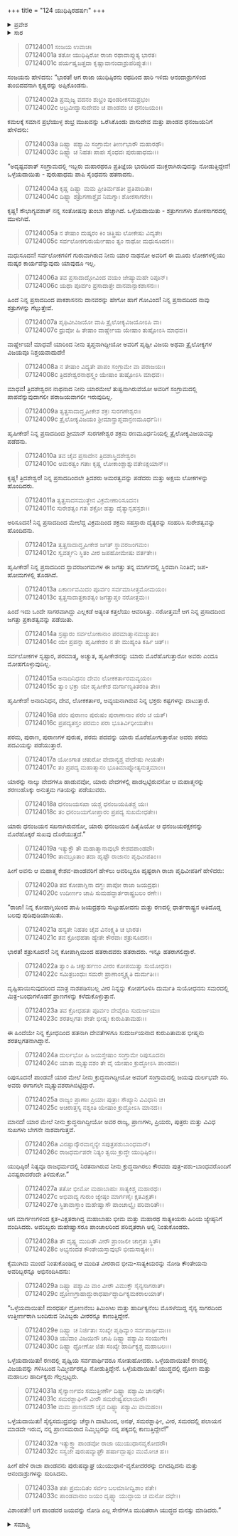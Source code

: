 +++
title = "124 ಯುಧಿಷ್ಠಿರಹರ್ಷಃ"
+++

<details><summary>ಪ್ರವೇಶ</summary>


।।   ಓಂ ಓಂ ನಮೋ ನಾರಾಯಣಾಯ।।   ಶ್ರೀ ವೇದವ್ಯಾಸಾಯ ನಮಃ ।।

ಶ್ರೀ ಕೃಷ್ಣದ್ವೈಪಾಯನ ವೇದವ್ಯಾಸ ವಿರಚಿತ  

**ಶ್ರೀ ಮಹಾಭಾರತ**

**ದ್ರೋಣ ಪರ್ವ**

**ಜಯದ್ರಥವಧ ಪರ್ವ**

**ಅಧ್ಯಾಯ 124**

</details>

<details><summary>ಸಾರ</summary>

ಜಯದ್ರಥನ ವಧೆಯಿಂದ ಹರ್ಷಿತನಾದ ಯುಧಿಷ್ಠಿರನು ಕೃಷ್ಣನನ್ನು ಪ್ರಶಂಸಿದುದು (1-18). ಕೃಷ್ಣನ ಪ್ರತಿಮಾತು (19-26). ಯುಧಿಷ್ಠಿರನು ಭೀಮಸೇನ-ಸಾತ್ಯಕಿಯರನ್ನೂ ಅಭಿನಂದಿಸಿದುದು (27-33).


</details>



> 07124001 ಸಂಜಯ ಉವಾಚ।   
07124001a ತತೋ ಯುಧಿಷ್ಠಿರೋ ರಾಜಾ ರಥಾದಾಪ್ಲುತ್ಯ ಭಾರತ।   
07124001c ಪರ್ಯಷ್ವಜತ್ತದಾ ಕೃಷ್ಣಾವಾನಂದಾಶ್ರುಪರಿಪ್ಲುತಃ।।

ಸಂಜಯನು ಹೇಳಿದನು: “ಭಾರತ! ಆಗ ರಾಜಾ ಯುಧಿಷ್ಠಿರನು ರಥದಿಂದ ಹಾರಿ ಇಳಿದು ಆನಂದಾಶ್ರುಗಳಿಂದ ತುಂಬಿದವನಾಗಿ ಕೃಷ್ಣರನ್ನು ಅಪ್ಪಿಕೊಂಡನು.

> 07124002a ಪ್ರಮೃಜ್ಯ ವದನಂ ಶುಭ್ರಂ ಪುಂಡರೀಕಸಮಪ್ರಭಂ।   
07124002c ಅಬ್ರವೀದ್ವಾಸುದೇವಂ ಚ ಪಾಂಡವಂ ಚ ಧನಂಜಯಂ।।

ಕಮಲಕ್ಕೆ ಸಮಾನ ಪ್ರಭೆಯುಳ್ಳ ಶುಭ್ರ ಮುಖವನ್ನು ಒರೆಸಿಕೊಂಡು ವಾಸುದೇವ ಮತ್ತು ಪಾಂಡವ ಧನಂಜಯನಿಗೆ ಹೇಳಿದನು:

> 07124003a ದಿಷ್ಟ್ಯಾ ಪಶ್ಯಾಮಿ ಸಂಗ್ರಾಮೇ ತೀರ್ಣಭಾರೌ ಮಹಾರಥೌ।   
07124003c ದಿಷ್ಟ್ಯಾ ಚ ನಿಹತಃ ಪಾಪಃ ಸೈಂಧವಃ ಪುರುಷಾಧಮಃ।।

“ಅದೃಷ್ಟವಶಾತ್ ಸಂಗ್ರಾಮದಲ್ಲಿ ಇಬ್ಬರು ಮಹಾರಥರೂ ಪ್ರತಿಜ್ಞೆಯ ಭಾರದಿಂದ ಮುಕ್ತರಾಗಿರುವುದನ್ನು ನೋಡುತ್ತಿದ್ದೇನೆ! ಒಳ್ಳೆಯದಾಯಿತು - ಪುರುಷಾಧಮ ಪಾಪಿ ಸೈಂಧವನು ಹತನಾದನು.

> 07124004a ಕೃಷ್ಣ ದಿಷ್ಟ್ಯಾ ಮಮ ಪ್ರೀತಿರ್ಮಹತೀ ಪ್ರತಿಪಾದಿತಾ।   
07124004c ದಿಷ್ಟ್ಯಾ ಶತ್ರುಗಣಾಶ್ಚೈವ ನಿಮಗ್ನಾಃ ಶೋಕಸಾಗರೇ।।

ಕೃಷ್ಣ! ಸೌಭಾಗ್ಯವಶಾತ್ ನನ್ನ ಸಂತೋಷವು ತುಂಬಾ ಹೆಚ್ಚಾಗಿದೆ. ಒಳ್ಳೆಯದಾಯಿತು - ಶತ್ರುಗಣಗಳು ಶೋಕಸಾಗರದಲ್ಲಿ ಮುಳುಗಿವೆ.

> 07124005a ನ ತೇಷಾಂ ದುಷ್ಕರಂ ಕಿಂ ಚಿತ್ತ್ರಿಷು ಲೋಕೇಷು ವಿದ್ಯತೇ।   
07124005c ಸರ್ವಲೋಕಗುರುರ್ಯೇಷಾಂ ತ್ವಂ ನಾಥೋ ಮಧುಸೂದನ।।

ಮಧುಸೂದನ! ಸರ್ವಲೋಕಗಳಿಗೆ ಗುರುವಾಗಿರುವ ನೀನು ಯಾರ ನಾಥನೋ ಅವರಿಗೆ ಈ ಮೂರು ಲೋಕಗಳಲ್ಲಿಯು ದುಷ್ಕರ ಕಾರ್ಯವೆನ್ನುವುದು ಯಾವುದೂ ಇಲ್ಲ.

> 07124006a ತವ ಪ್ರಸಾದಾದ್ಗೋವಿಂದ ವಯಂ ಜೇಷ್ಯಾಮಹೇ ರಿಪೂನ್।   
07124006c ಯಥಾ ಪೂರ್ವಂ ಪ್ರಸಾದಾತ್ತೇ ದಾನವಾನ್ಪಾಕಶಾಸನಃ।।

ಹಿಂದೆ ನಿನ್ನ ಪ್ರಸಾದದಿಂದ ಪಾಕಶಾಸನನು ದಾನವರನ್ನು ಹೇಗೋ ಹಾಗೆ ಗೋವಿಂದ! ನಿನ್ನ ಪ್ರಸಾದದಿಂದ ನಾವು ಶತ್ರುಗಳನ್ನು ಗೆಲ್ಲುತ್ತೇವೆ.

> 07124007a ಪೃಥಿವೀವಿಜಯೋ ವಾಪಿ ತ್ರೈಲೋಕ್ಯವಿಜಯೋಽಪಿ ವಾ।   
07124007c ಧ್ರುವೋ ಹಿ ತೇಷಾಂ ವಾರ್ಷ್ಣೇಯ ಯೇಷಾಂ ತುಷ್ಟೋಽಸಿ ಮಾಧವ।।

ವಾರ್ಷ್ಣೇಯ! ಮಾಧವ! ಯಾರಿಂದ ನೀನು ತೃಪ್ತನಾಗಿದ್ದೀಯೋ ಅವರಿಗೆ ಪೃಥ್ವೀ ವಿಜಯ ಅಥವಾ ತ್ರೈಲೋಕ್ಯಗಳ ವಿಜಯವೂ ನಿಶ್ಚಯವಾದುದೇ!

> 07124008a ನ ತೇಷಾಂ ವಿದ್ಯತೇ ಪಾಪಂ ಸಂಗ್ರಾಮೇ ವಾ ಪರಾಜಯಃ।   
07124008c ತ್ರಿದಶೇಶ್ವರನಾಥಸ್ತ್ವಂ ಯೇಷಾಂ ತುಷ್ಟೋಽಸಿ ಮಾಧವ।।

ಮಾಧವ! ತ್ರಿದಶೇಶ್ವರನ ನಾಥನಾದ ನೀನು ಯಾರಮೇಲೆ ತುಷ್ಟನಾಗಿರುವೆಯೋ ಅವರಿಗೆ ಸಂಗ್ರಾಮದಲ್ಲಿ ಪಾಪವೆನ್ನುವುದಾಗಲೀ ಪರಾಜಯವಾಗಲೀ ಇರುವುದಿಲ್ಲ.

> 07124009a ತ್ವತ್ಪ್ರಸಾದಾದ್ಧೃಷೀಕೇಶ ಶಕ್ರಃ ಸುರಗಣೇಶ್ವರಃ।   
07124009c ತ್ರೈಲೋಕ್ಯವಿಜಯಂ ಶ್ರೀಮಾನ್ಪ್ರಾಪ್ತವಾನ್ರಣಮೂರ್ಧನಿ।।

ಹೃಷೀಕೇಶ! ನಿನ್ನ ಪ್ರಸಾದದಿಂದ ಶ್ರೀಮಾನ್ ಸುರಗಣೇಶ್ವರ ಶಕ್ರನು ರಣಮೂರ್ಧನಿಯಲ್ಲಿ ತ್ರೈಲೋಕ್ಯವಿಜಯವನ್ನು ಪಡೆದನು.

> 07124010a ತವ ಚೈವ ಪ್ರಸಾದೇನ ತ್ರಿದಶಾಸ್ತ್ರಿದಶೇಶ್ವರ।   
07124010c ಅಮರತ್ವಂ ಗತಾಃ ಕೃಷ್ಣ ಲೋಕಾಂಶ್ಚಾಶ್ನುವತೇಽಕ್ಷಯಾನ್।।

ಕೃಷ್ಣ! ತ್ರಿದಶೇಶ್ವರ! ನಿನ್ನ ಪ್ರಸಾದದಿಂದಲೇ ತ್ರಿದಶರು ಅಮರತ್ವವನ್ನು ಪಡೆದರು ಮತ್ತು ಅಕ್ಷಯ ಲೋಕಗಳನ್ನು ಹೊಂದಿದರು.

> 07124011a ತ್ವತ್ಪ್ರಸಾದಸಮುತ್ಥೇನ ವಿಕ್ರಮೇಣಾರಿಸೂದನ।   
07124011c ಸುರೇಶತ್ವಂ ಗತಃ ಶಕ್ರೋ ಹತ್ವಾ ದೈತ್ಯಾನ್ಸಹಸ್ರಶಃ।।

ಅರಿಸೂದನ! ನಿನ್ನ ಪ್ರಸಾದದಿಂದ ಮೇಲೆದ್ದ ವಿಕ್ರಮದಿಂದ ಶಕ್ರನು ಸಹಸ್ರಾರು ದೈತ್ಯರನ್ನು ಸಂಹರಿಸಿ ಸುರೇಶತ್ವವನ್ನು ಹೊಂದಿದನು.

> 07124012a ತ್ವತ್ಪ್ರಸಾದಾದ್ಧೃಷೀಕೇಶ ಜಗತ್ ಸ್ಥಾವರಜಂಗಮಂ।   
07124012c ಸ್ವವರ್ತ್ಮನಿ ಸ್ಥಿತಂ ವೀರ ಜಪಹೋಮೇಷು ವರ್ತತೇ।।

ಹೃಷೀಕೇಶ! ನಿನ್ನ ಪ್ರಸಾದದಿಂದ ಸ್ಥಾವರಜಂಗಮಗಳ ಈ ಜಗತ್ತು ತನ್ನ ಮಾರ್ಗದಲ್ಲಿ ಸ್ಥಿರವಾಗಿ ನಿಂತಿದೆ; ಜಪ-ಹೋಮಗಳಲ್ಲಿ ತೊಡಗಿದೆ.

> 07124013a ಏಕಾರ್ಣವಮಿದಂ ಪೂರ್ವಂ ಸರ್ವಮಾಸೀತ್ತಮೋಮಯಂ।   
07124013c ತ್ವತ್ಪ್ರಸಾದಾತ್ಪ್ರಕಾಶತ್ವಂ ಜಗತ್ಪ್ರಾಪ್ತಂ ನರೋತ್ತಮ।।

ಹಿಂದೆ ಇದು ಒಂದೇ ಸಾಗರವಾಗಿದ್ದು ಎಲ್ಲಕಡೆ ಅತ್ಯಂತ ಕತ್ತಲೆಯು ಆವರಿಸಿತ್ತು. ನರೋತ್ತಮ! ಆಗ ನಿನ್ನ ಪ್ರಸಾದದಿಂದ ಜಗತ್ತು ಪ್ರಕಾಶತ್ವವನ್ನು ಪಡೆಯಿತು.

> 07124014a ಸ್ರಷ್ಟಾರಂ ಸರ್ವಲೋಕಾನಾಂ ಪರಮಾತ್ಮಾನಮಚ್ಯುತಂ।   
07124014c ಯೇ ಪ್ರಪನ್ನಾ ಹೃಷೀಕೇಶಂ ನ ತೇ ಮುಹ್ಯಂತಿ ಕರ್ಹಿ ಚಿತ್।।

ಸರ್ವಲೋಕಗಳ ಸೃಷ್ಟಾರ, ಪರಮಾತ್ಮ, ಅಚ್ಯುತ, ಹೃಷೀಕೇಶನನ್ನು ಯಾರು ಮೊರೆಹೊಗುತ್ತಾರೋ ಅವರು ಎಂದೂ ಮೋಹಗೊಳ್ಳುವುದಿಲ್ಲ.

> 07124015a ಅನಾದಿನಿಧನಂ ದೇವಂ ಲೋಕಕರ್ತಾರಮವ್ಯಯಂ।   
07124015c ತ್ವಾಂ ಭಕ್ತಾ ಯೇ ಹೃಷೀಕೇಶ ದುರ್ಗಾಣ್ಯತಿತರಂತಿ ತೇ।।

ಹೃಷೀಕೇಶ! ಅನಾದಿನಿಧನ, ದೇವ, ಲೋಕಕರ್ತಾರ, ಅವ್ಯಯನಾಗಿರುವ ನಿನ್ನ ಭಕ್ತರು ಕಷ್ಟಗಳನ್ನು ದಾಟುತ್ತಾರೆ.

> 07124016a ಪರಂ ಪುರಾಣಂ ಪುರುಷಂ ಪುರಾಣಾನಾಂ ಪರಂ ಚ ಯತ್।   
07124016c ಪ್ರಪದ್ಯತಸ್ತಂ ಪರಮಂ ಪರಾ ಭೂತಿರ್ವಿಧೀಯತೇ।।

ಪರಮ, ಪುರಾಣ, ಪುರಾಣಗಳ ಪುರುಷ, ಪರಮ ಪದವನ್ನು ಯಾರು ಮೊರೆಹೋಗುತ್ತಾರೋ ಅವರು ಪರಮ ಪದವಿಯನ್ನು ಪಡೆಯುತ್ತಾರೆ.

> 07124017a ಯೋಽಗಾತ ಚತುರೋ ವೇದಾನ್ಯಶ್ಚ ವೇದೇಷು ಗೀಯತೇ।   
07124017c ತಂ ಪ್ರಪದ್ಯ ಮಹಾತ್ಮಾನಂ ಭೂತಿಮಾಪ್ನೋತ್ಯನುತ್ತಮಾಂ।।

ಯಾರನ್ನು ನಾಲ್ಕು ವೇದಗಳೂ ಹಾಡುವವೋ, ಯಾರು ವೇದಗಳಲ್ಲಿ ಹಾಡಲ್ಪಟ್ಟಿರುವನೋ ಆ ಮಹಾತ್ಮನನ್ನು ಶರಣುಹೊಕ್ಕು ಅನುತ್ತಮ ಗತಿಯನ್ನು ಪಡೆಯುವರು.

> 07124018a ಧನಂಜಯಸಖಾ ಯಶ್ಚ ಧನಂಜಯಹಿತಶ್ಚ ಯಃ।   
07124018c ತಂ ಧನಂಜಯಗೋಪ್ತಾರಂ ಪ್ರಪದ್ಯ ಸುಖಮೇಧತೇ।।

ಯಾರು ಧನಂಜಯನ ಸಖನಾಗಿರುವನೋ, ಯಾರು ಧನಂಜಯನ ಹಿತೈಷಿಯೋ ಆ ಧನಂಜಯರಕ್ಷಕನನ್ನು ಮೊರೆಹೊಕ್ಕರೆ ಸುಖವು ದೊರೆಯುತ್ತದೆ.”

> 07124019a ಇತ್ಯುಕ್ತೌ ತೌ ಮಹಾತ್ಮಾನಾವುಭೌ ಕೇಶವಪಾಂಡವೌ।   
07124019c ತಾವಬ್ರೂತಾಂ ತದಾ ಹೃಷ್ಟೌ ರಾಜಾನಂ ಪೃಥಿವೀಪತಿಂ।।

ಹೀಗೆ ಅವನು ಆ ಮಹಾತ್ಮ ಕೇಶವ-ಪಾಂಡವರಿಗೆ ಹೇಳಲು ಅವರಿಬ್ಬರೂ ಹೃಷ್ಟರಾಗಿ ರಾಜಾ ಪೃಥಿವೀಪತಿಗೆ ಹೇಳಿದರು:

> 07124020a ತವ ಕೋಪಾಗ್ನಿನಾ ದಗ್ಧಃ ಪಾಪೋ ರಾಜಾ ಜಯದ್ರಥಃ।   
07124020c ಉದೀರ್ಣಂ ಚಾಪಿ ಸುಮಹದ್ಧಾರ್ತರಾಷ್ಟ್ರಬಲಂ ರಣೇ।।

“ರಾಜಾ! ನಿನ್ನ ಕೋಪಾಗ್ನಿಯಿಂದ ಪಾಪಿ ಜಯದ್ರಥನು ಸುಟ್ಟುಹೋದನು ಮತ್ತು ರಣದಲ್ಲಿ ಧಾರ್ತರಾಷ್ಟ್ರನ ಅತಿದೊಡ್ಡ ಬಲವು ಪುಡಿಪುಡಿಯಾಯಿತು.

> 07124021a ಹನ್ಯತೇ ನಿಹತಂ ಚೈವ ವಿನಂಕ್ಷ್ಯತಿ ಚ ಭಾರತ।   
07124021c ತವ ಕ್ರೋಧಹತಾ ಹ್ಯೇತೇ ಕೌರವಾಃ ಶತ್ರುಸೂದನ।।

ಭಾರತ! ಶತ್ರುಸೂದನ! ನಿನ್ನ ಕೋಪಾಗ್ನಿಯಿಂದ ಹತರಾದವರು ಹತರಾದರು. ಇನ್ನೂ ಹತರಾಗಲಿದ್ದಾರೆ.

> 07124022a ತ್ವಾಂ ಹಿ ಚಕ್ಷುರ್ಹಣಂ ವೀರಂ ಕೋಪಯಿತ್ವಾ ಸುಯೋಧನಃ।   
07124022c ಸಮಿತ್ರಬಂಧುಃ ಸಮರೇ ಪ್ರಾಣಾಂಸ್ತ್ಯಕ್ಷ್ಯತಿ ದುರ್ಮತಿಃ।।

ದೃಷ್ಟಿಹಾಯಿಸುವುದರಿಂದ ಮಾತ್ರ ನಾಶಪಡಿಸಬಲ್ಲ ವೀರ ನಿನ್ನನ್ನು ಕೋಪಗೊಳಿಸಿ ದುರ್ಮತಿ ಸುಯೋಧನನು ಸಮರದಲ್ಲಿ ಮಿತ್ರ-ಬಂಧುಗಳೊಡನೆ ಪ್ರಾಣಗಳನ್ನು ಕಳೆದುಕೊಳ್ಳುತ್ತಾನೆ.

> 07124023a ತವ ಕ್ರೋಧಹತಃ ಪೂರ್ವಂ ದೇವೈರಪಿ ಸುದುರ್ಜಯಃ।   
07124023c ಶರತಲ್ಪಗತಃ ಶೇತೇ ಭೀಷ್ಮಃ ಕುರುಪಿತಾಮಹಃ।।

ಈ ಹಿಂದೆಯೇ ನಿನ್ನ ಕ್ರೋಧದಿಂದ ಹತನಾಗಿ ದೇವತೆಗಳಿಗೂ ಸುದುರ್ಜಯನಾದ ಕುರುಪಿತಾಮಹ ಭೀಷ್ಮನು ಶರತಲ್ಪಗತನಾಗಿದ್ದಾನೆ.

> 07124024a ದುರ್ಲಭೋ ಹಿ ಜಯಸ್ತೇಷಾಂ ಸಂಗ್ರಾಮೇ ರಿಪುಸೂದನ।   
07124024c ಯಾತಾ ಮೃತ್ಯುವಶಂ ತೇ ವೈ ಯೇಷಾಂ ಕ್ರುದ್ಧೋಽಸಿ ಪಾಂಡವ।।

ರಿಪುಸೂದನ! ಪಾಂಡವ! ಯಾರ ಮೇಲೆ ನೀನು ಕ್ರುದ್ಧನಾಗಿದ್ದೀಯೋ ಅವರಿಗೆ ಸಂಗ್ರಾಮದಲ್ಲಿ ಜಯವು ದುರ್ಲಭವೇ ಸರಿ. ಅವರು ಈಗಾಗಲೇ ಮೃತ್ಯುವಶರಾಗಿಬಿಟ್ಟಿದ್ದಾರೆ.

> 07124025a ರಾಜ್ಯಂ ಪ್ರಾಣಾಃ ಪ್ರಿಯಾಃ ಪುತ್ರಾಃ ಸೌಖ್ಯಾನಿ ವಿವಿಧಾನಿ ಚ।   
07124025c ಅಚಿರಾತ್ತಸ್ಯ ನಶ್ಯಂತಿ ಯೇಷಾಂ ಕ್ರುದ್ಧೋಽಸಿ ಮಾನದ।।

ಮಾನದ! ಯಾರ ಮೇಲೆ ನೀನು ಕ್ರುದ್ಧನಾಗಿದ್ದೀಯೋ ಅವರ ರಾಜ್ಯ, ಪ್ರಾಣಗಳು, ಪ್ರಿಯರು, ಪುತ್ರರು ಮತ್ತು ವಿವಿಧ ಸುಖಗಳು ಬೇಗನೇ ನಾಶವಾಗುತ್ತವೆ.

> 07124026a ವಿನಷ್ಟಾನ್ಕೌರವಾನ್ಮನ್ಯೇ ಸಪುತ್ರಪಶುಬಾಂಧವಾನ್।   
07124026c ರಾಜಧರ್ಮಪರೇ ನಿತ್ಯಂ ತ್ವಯಿ ಕ್ರುದ್ಧೇ ಯುಧಿಷ್ಠಿರ।।

ಯುಧಿಷ್ಠಿರ! ನಿತ್ಯವೂ ರಾಜಧರ್ಮದಲ್ಲಿ ನಿರತನಾಗಿರುವ ನೀನು ಕ್ರುದ್ಧನಾಗಿರಲು ಕೌರವರು ಪುತ್ರ-ಪಶು-ಬಾಂಧವರೊಂದಿಗೆ ವಿನಷ್ಟರಾದರೆಂದೇ ತಿಳಿದುಕೋ.”

> 07124027a ತತೋ ಭೀಮೋ ಮಹಾಬಾಹುಃ ಸಾತ್ಯಕಿಶ್ಚ ಮಹಾರಥಃ।   
07124027c ಅಭಿವಾದ್ಯ ಗುರುಂ ಜ್ಯೇಷ್ಠಂ ಮಾರ್ಗಣೈಃ ಕ್ಷತವಿಕ್ಷತೌ।  
07124027e ಸ್ಥಿತಾವಾಸ್ತಾಂ ಮಹೇಷ್ವಾಸೌ ಪಾಂಚಾಲ್ಯೈಃ ಪರಿವಾರಿತೌ।।

ಆಗ ಮಾರ್ಗಣಗಳಿಂದ ಕ್ಷತ-ವಿಕ್ಷತರಾಗಿದ್ದ ಮಹಾಬಾಹು ಭೀಮ ಮತ್ತು ಮಹಾರಥ ಸಾತ್ಯಕಿಯರು ಹಿರಿಯ ಜ್ಯೇಷ್ಠನಿಗೆ ವಂದಿಸಿದರು. ಅವರಿಬ್ಬರು ಮಹೇಷ್ವಾಸರೂ ಪಾಂಚಾಲರಿಂದ ಪರಿವೃತರಾಗಿ ಅಲ್ಲಿ ನಿಂತುಕೊಂಡರು.

> 07124028a ತೌ ದೃಷ್ಟ್ವ ಮುದಿತೌ ವೀರೌ ಪ್ರಾಂಜಲೀ ಚಾಗ್ರತಃ ಸ್ಥಿತೌ।   
07124028c ಅಭ್ಯನಂದತ ಕೌಂತೇಯಸ್ತಾವುಭೌ ಭೀಮಸಾತ್ಯಕೀ।।

ಕೈಮುಗಿದು ಮುಂದೆ ನಿಂತುಕೊಂಡಿದ್ದ ಆ ಮುದಿತ ವೀರರಾದ ಭೀಮ-ಸಾತ್ಯಕಿಯರನ್ನು ನೋಡಿ ಕೌಂತೇಯನು ಅವರಿಬ್ಬರನ್ನೂ ಅಭಿನಂದಿಸಿದನು:

> 07124029a ದಿಷ್ಟ್ಯಾ ಪಶ್ಯಾಮಿ ವಾಂ ವೀರೌ ವಿಮುಕ್ತೌ ಸೈನ್ಯಸಾಗರಾತ್।  
07124029c ದ್ರೋಣಗ್ರಾಹಾದ್ದುರಾಧರ್ಷಾದ್ಧಾರ್ದಿಕ್ಯಮಕರಾಲಯಾತ್।

“ಒಳ್ಳೆಯದಾಯಿತು! ದುರಧರ್ಷ ದ್ರೋಣನೆಂಬ ತಿಮಿಂಗಿಲ ಮತ್ತು ಹಾರ್ದಿಕ್ಯನೆಂಬ ಮೊಸಳೆಯಿದ್ದ ಸೈನ್ಯ ಸಾಗರದಿಂದ ಉತ್ತೀರ್ಣರಾಗಿ ಬಂದಿರುವ ನೀವಿಬ್ಬರು ವೀರರನ್ನೂ ಕಾಣುತ್ತಿದ್ದೇನೆ.

> 07124029e ದಿಷ್ಟ್ಯಾ ಚ ನಿರ್ಜಿತಾಃ ಸಂಖ್ಯೇ ಪೃಥಿವ್ಯಾಂ ಸರ್ವಪಾರ್ಥಿವಾಃ।।   
07124030a ಯುವಾಂ ವಿಜಯಿನೌ ಚಾಪಿ ದಿಷ್ಟ್ಯಾ ಪಶ್ಯಾಮಿ ಸಂಯುಗೇ।   
07124030c ದಿಷ್ಟ್ಯಾ ದ್ರೋಣೋ ಜಿತಃ ಸಂಖ್ಯೇ ಹಾರ್ದಿಕ್ಯಶ್ಚ ಮಹಾಬಲಃ।।

ಒಳ್ಳೆಯದಾಯಿತು! ರಣದಲ್ಲಿ ಪೃಥ್ವಿಯ ಸರ್ವಪಾರ್ಥಿವರೂ ಸೋತುಹೋದರು. ಒಳ್ಳೆಯದಾಯಿತು! ರಣದಲ್ಲಿ ವಿಜಯವನ್ನು ಗಳಿಸಿಬಂದ ನಿಮ್ಮೀರ್ವರನ್ನೂ ನೋಡುತ್ತಿದ್ದೇನೆ. ಒಳ್ಳೆಯದಾಯಿತು! ಯುದ್ಧದಲ್ಲಿ ದ್ರೋಣ ಮತ್ತು ಮಹಾಬಲ ಹಾರ್ದಿಕ್ಯರು ಗೆಲ್ಲಲ್ಪಟ್ಟರು.

> 07124031a ಸೈನ್ಯಾರ್ಣವಂ ಸಮುತ್ತೀರ್ಣೌ ದಿಷ್ಟ್ಯಾ ಪಶ್ಯಾಮಿ ಚಾನಘೌ।   
07124031c ಸಮರಶ್ಲಾಘಿನೌ ವೀರೌ ಸಮರೇಷ್ವಪಲಾಯಿನೌ।   
07124031e ಮಮ ಪ್ರಾಣಸಮೌ ಚೈವ ದಿಷ್ಟ್ಯಾ ಪಶ್ಯಾಮಿ ವಾಮಹಂ।।

ಒಳ್ಳೆಯದಾಯಿತು! ಸೈನ್ಯಸಮುದ್ರವನ್ನು ಚೆನ್ನಾಗಿ ದಾಟಿಬಂದ, ಅನಘ, ಸಮರಶ್ಲಾಘೀ, ವೀರ, ಸಮರದಲ್ಲಿ ಪಲಾಯನ ಮಾಡದೇ ಇರುವ, ನನ್ನ ಪ್ರಾಣಸಮರಾದ ನಿಮ್ಮಿಬ್ಬರನ್ನು ನನ್ನ ಪಕ್ಕದಲ್ಲಿ ಕಾಣುತ್ತಿದ್ದೇನೆ!”

> 07124032a ಇತ್ಯುಕ್ತ್ವಾ ಪಾಂಡವೋ ರಾಜಾ ಯುಯುಧಾನವೃಕೋದರೌ।   
07124032c ಸಸ್ವಜೇ ಪುರುಷವ್ಯಾಘ್ರೌ ಹರ್ಷಾದ್ಬಾಷ್ಪಂ ಮುಮೋಚ ಹ।।

ಹೀಗೆ ಹೇಳಿ ರಾಜಾ ಪಾಂಡವನು ಪುರುಷವ್ಯಾಘ್ರ ಯುಯುಧಾನ-ವೃಕೋದರರನ್ನು ಬಿಗಿದಪ್ಪಿದನು ಮತ್ತು ಆನಂದಾಶ್ರುಗಳನ್ನು ಸುರಿಸಿದನು.

> 07124033a ತತಃ ಪ್ರಮುದಿತಂ ಸರ್ವಂ ಬಲಮಾಸೀದ್ವಿಶಾಂ ಪತೇ।   
07124033c ಪಾಂಡವಾನಾಂ ಜಯಂ ದೃಷ್ಟ್ವಾ ಯುದ್ಧಾಯ ಚ ಮನೋ ದಧೇ।।

ವಿಶಾಂಪತೇ! ಆಗ ಪಾಂಡವರ ಜಯವನ್ನು ನೋಡಿ ಎಲ್ಲ ಸೇನೆಗಳೂ ಮುದಿತರಾಗಿ ಯುದ್ಧದ ಮನಸ್ಸು ಮಾಡಿದರು.”



<details><summary>ಸಮಾಪ್ತಿ</summary>


ಇತಿ ಶ್ರೀ ಮಹಾಭಾರತೇ ದ್ರೋಣ ಪರ್ವಣಿ ಜಯದ್ರಥವಧ ಪರ್ವಣಿ ಯುಧಿಷ್ಠಿರಹರ್ಷೇ ಚತುರ್ವಿಂಶಾಧಿಕಶತತಮೋಽಧ್ಯಾಯಃ ।।  
ಇದು ಶ್ರೀ ಮಹಾಭಾರತದಲ್ಲಿ ದ್ರೋಣ ಪರ್ವದಲ್ಲಿ ಜಯದ್ರಥವಧ ಪರ್ವದಲ್ಲಿ ಯುಧಿಷ್ಠಿರಹರ್ಷ ಎನ್ನುವ ನೂರಾಇಪ್ಪತ್ನಾಲ್ಕನೇ ಅಧ್ಯಾಯವು.

</details>
